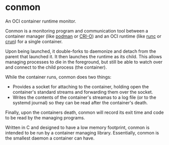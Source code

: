# conmon

An OCI container runtime monitor.

Conmon is a monitoring program and communication tool between a container manager (like [podman](https://podman.io/) or [CRI-O](https://cri-o.io/)) and an OCI runtime (like [runc](https://github.com/opencontainers/runc) or [crun](https://github.com/giuseppe/crun)) for a single container.

Upon being launched, it double-forks to daemonize and detach from the parent that launched it. It then launches the runtime as its child.  This allows managing processes to die in the foreground, but still be able to watch over and connect to the child process (the container).

While the container runs, conmon does two things:
* Provides a socket for attaching to the container, holding open the container's standard streams and forwarding them over the socket.
* Writes the contents of the container's streamas to a log file (or to the systemd journal) so they can be read after the container's death.

Finally, upon the containers death, conmon will record its exit time and code to be read by the managing programs.

Written in C and designed to have a low memory footprint, conmon is intended to be run by a container managing library. Essentially, conmon is the smallest daemon a container can have.
